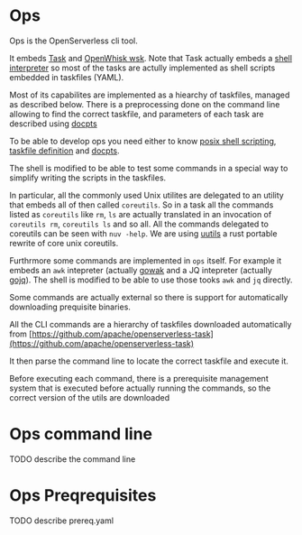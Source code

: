 # Ops

Ops is the OpenServerless cli tool.

It embeds [Task](https://taskfile.dev) and  [OpenWhisk wsk](https://github.com/apache/openwhisk-cli).  Note that Task actually embeds a [shell interpreter](https://github.com/mvdan/sh) so most of the tasks are actully implemented as shell scripts embedded in taskfiles (YAML).

Most of its capabilites are implemented as a hiearchy of taskfiles, managed as described below. There is a preprocessing done on the command line allowing to find the correct taskfile, and parameters of each task are described using [docpts](http://docopt.org/)

To be able to develop ops you need either to know [posix shell scripting](https://pubs.opengroup.org/onlinepubs/9699919799/utilities/V3_chap02.html), [taskfile definition](https://taskfile.dev/usage/) and [docpts](http://docopt.org/).

The shell is modified to be able to test some commands in a special way to simplify writing the scripts in the taskfiles.

In particular, all the commonly used Unix utilites are delegated to an utility that embeds all of then called `coreutils`.  So in a task all the commands listed as `coreutils` like `rm`, `ls` are actually translated in an invocation of `coreutils rm`, `coreutils ls` and so all. All the commands delegated to coreutils can be seen with `nuv -help`. We are using [uutils](https://github.com/uutils/coreutils) a rust portable rewrite of core unix coreutils.

Furthrmore some commands are implemented in `ops` itself. For example it embeds an `awk` intepreter (actually [gowak](https://github.com/benhoyt/goawk) and a JQ intepreter (actually [gojq](https://github.com/itchyny/gojq)). The shell is modified to be able to use those tooks `awk` and `jq` directly.

Some commands are actually external so there is support for automatically downloading prequisite binaries.

All the CLI commands are a hierarchy of taskfiles downloaded automatically from [https://github.com/apache/openserverless-task](https://github.com/apache/openserverless-task)

It then parse the command line to locate the correct taskfile and execute it.

Before executing each command, there is a prerequisite management system that is executed before actually running the commands, so the correct version of the utils are downloaded

# Ops command line

TODO describe the command line 

# Ops Preqrequisites

TODO describe prereq.yaml


